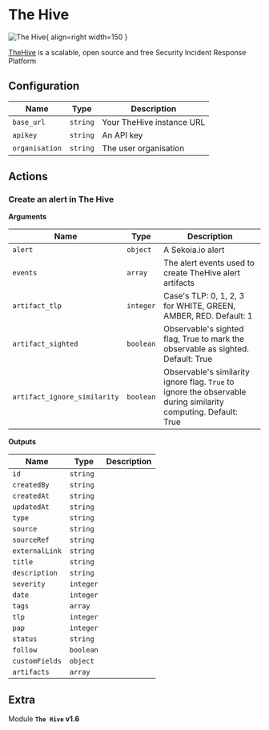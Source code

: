 # The Hive

![The Hive](/assets/playbooks/library/the-hive.png){ align=right width=150 }

[TheHive](https://thehive-project.org/) is a scalable, open source and free Security Incident Response Platform

## Configuration

| Name      |  Type   |  Description  |
| --------- | ------- | --------------------------- |
| `base_url` | `string` | Your TheHive instance URL |
| `apikey` | `string` | An API key |
| `organisation` | `string` | The user organisation |

## Actions

### Create an alert in The Hive



**Arguments**

| Name      |  Type   |  Description  |
| --------- | ------- | --------------------------- |
| `alert` | `object` | A Sekoia.io alert |
| `events` | `array` | The alert events used to create TheHive alert artifacts |
| `artifact_tlp` | `integer` | Case's TLP: 0, 1, 2, 3 for WHITE, GREEN, AMBER, RED. Default: 1 |
| `artifact_sighted` | `boolean` | Observable's sighted flag, True to mark the observable as sighted. Default: True |
| `artifact_ignore_similarity` | `boolean` | Observable's similarity ignore flag. `True` to ignore the observable during similarity computing. Default: True |


**Outputs**

| Name      |  Type   |  Description  |
| --------- | ------- | --------------------------- |
| `id` | `string` |  |
| `createdBy` | `string` |  |
| `createdAt` | `string` |  |
| `updatedAt` | `string` |  |
| `type` | `string` |  |
| `source` | `string` |  |
| `sourceRef` | `string` |  |
| `externalLink` | `string` |  |
| `title` | `string` |  |
| `description` | `string` |  |
| `severity` | `integer` |  |
| `date` | `integer` |  |
| `tags` | `array` |  |
| `tlp` | `integer` |  |
| `pap` | `integer` |  |
| `status` | `string` |  |
| `follow` | `boolean` |  |
| `customFields` | `object` |  |
| `artifacts` | `array` |  |


## Extra

Module **`The Hive` v1.6**